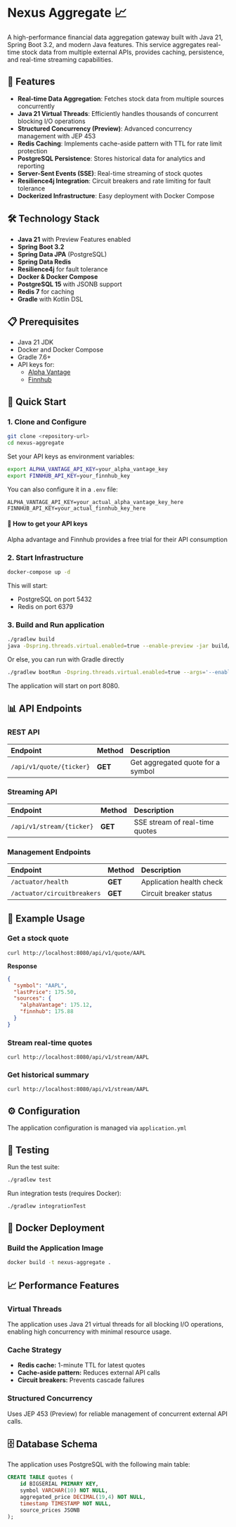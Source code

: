 # Nexus Aggregate 📈

A high-performance financial data aggregation gateway built with Java 21, Spring Boot 3.2, and modern Java features.
This service aggregates real-time stock data from multiple external APIs, provides caching, persistence, and real-time
streaming capabilities.

## 🚀 Features

- **Real-time Data Aggregation**: Fetches stock data from multiple sources concurrently
- **Java 21 Virtual Threads**: Efficiently handles thousands of concurrent blocking I/O operations
- **Structured Concurrency (Preview)**: Advanced concurrency management with JEP 453
- **Redis Caching**: Implements cache-aside pattern with TTL for rate limit protection
- **PostgreSQL Persistence**: Stores historical data for analytics and reporting
- **Server-Sent Events (SSE)**: Real-time streaming of stock quotes
- **Resilience4j Integration**: Circuit breakers and rate limiting for fault tolerance
- **Dockerized Infrastructure**: Easy deployment with Docker Compose

## 🛠️ Technology Stack

- **Java 21** with Preview Features enabled
- **Spring Boot 3.2**
- **Spring Data JPA** (PostgreSQL)
- **Spring Data Redis**
- **Resilience4j** for fault tolerance
- **Docker & Docker Compose**
- **PostgreSQL 15** with JSONB support
- **Redis 7** for caching
- **Gradle** with Kotlin DSL

## 📋 Prerequisites

- Java 21 JDK
- Docker and Docker Compose
- Gradle 7.6+
- API keys for:
    - [Alpha Vantage](https://www.alphavantage.co/support/#api-key)
    - [Finnhub](https://finnhub.io/docs/api#authentication)

## 🏁 Quick Start

### 1. Clone and Configure

```bash
git clone <repository-url>
cd nexus-aggregate
```

Set your API keys as environment variables:

```bash
export ALPHA_VANTAGE_API_KEY=your_alpha_vantage_key
export FINNHUB_API_KEY=your_finnhub_key
```

You can also configure it in a `.env` file:
```env
ALPHA_VANTAGE_API_KEY=your_actual_alpha_vantage_key_here
FINNHUB_API_KEY=your_actual_finnhub_key_here
```

#### 🔑 How to get your API keys
Alpha advantage and Finnhub provides a free trial for their API consumption

### 2. Start Infrastructure

```bash
docker-compose up -d
```

This will start:

- PostgreSQL on port 5432
- Redis on port 6379

### 3. Build and Run application

```bash
./gradlew build
java -Dspring.threads.virtual.enabled=true --enable-preview -jar build/libs/nexus-aggregate-0.0.1-SNAPSHOT.jar
```

Or else, you can run with Gradle directly

```bash
./gradlew bootRun -Dspring.threads.virtual.enabled=true --args='--enable-preview'
```

The application will start on port 8080.

## 📊 API Endpoints

### REST API

| Endpoint                                     | Method  | Description                       |
|:---------------------------------------------|:--------|:----------------------------------|
| `/api/v1/quote/{ticker}`                     | **GET** | Get aggregated quote for a symbol |

### Streaming API

| Endpoint                  | Method  | Description                    |
|:--------------------------|:--------|:-------------------------------|
| `/api/v1/stream/{ticker}` | **GET** | SSE stream of real-time quotes |

### Management Endpoints

| Endpoint                    | Method  | Description              |
|:----------------------------|:--------|:-------------------------|
| `/actuator/health`          | **GET** | Application health check |
| `/actuator/circuitbreakers` | **GET** | Circuit breaker status   |

## 🎯 Example Usage
### Get a stock quote
```curl
curl http://localhost:8080/api/v1/quote/AAPL
```

**Response**
```json
{
  "symbol": "AAPL",
  "lastPrice": 175.50,
  "sources": {
    "alphaVantage": 175.12,
    "finnhub": 175.88
  }
}
```

### Stream real-time quotes
```curl
curl http://localhost:8080/api/v1/stream/AAPL
```

### Get historical summary
```curl
curl http://localhost:8080/api/v1/stream/AAPL
```

## ⚙️ Configuration
The application configuration is managed via `application.yml`

## 🧪 Testing
Run the test suite:
```bash
./gradlew test
```

Run integration tests (requires Docker):
```bash
./gradlew integrationTest
```

## 🐳 Docker Deployment
### Build the Application Image
```bash
docker build -t nexus-aggregate .
```

## 📈 Performance Features
### Virtual Threads
The application uses Java 21 virtual threads for all blocking I/O operations, enabling high concurrency with minimal resource usage.

### Cache Strategy
- **Redis cache:** 1-minute TTL for latest quotes
- **Cache-aside pattern:** Reduces external API calls
- **Circuit breakers:** Prevents cascade failures

### Structured Concurrency
Uses JEP 453 (Preview) for reliable management of concurrent external API calls.

## 🗄️ Database Schema
The application uses PostgreSQL with the following main table:
```sql
CREATE TABLE quotes (
    id BIGSERIAL PRIMARY KEY,
    symbol VARCHAR(10) NOT NULL,
    aggregated_price DECIMAL(19,4) NOT NULL,
    timestamp TIMESTAMP NOT NULL,
    source_prices JSONB
);
```

